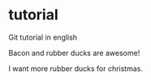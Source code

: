 tutorial
========

Git tutorial in english

Bacon and rubber ducks are awesome!

I want more rubber ducks for christmas.
